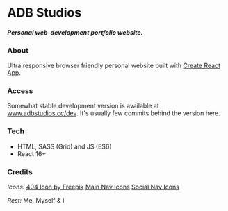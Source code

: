 
# ADB Studios 

#### *Personal web-development portfolio website.* 

### About

Ultra responsive browser friendly personal website built with [Create React App](https://github.com/facebook/create-react-app).  

### Access

Somewhat stable development version is available at www.adbstudios.cc/dev. It's usually few commits behind the version here.

### Tech

* HTML, SASS (Grid) and JS (ES6) 
* React 16+

### Credits

*Icons:* 
[404 Icon by Freepik](https://www.flaticon.com/free-icon/error-404_1034633)
[Main Nav Icons](https://www.producthunt.com/posts/ego-icons-2)
[Social Nav Icons](#)

*Rest:* 
Me, Myself & I





